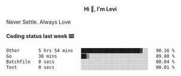 <h4 style="text-align: center;">Hi 👋, I'm Levi</h4>  Never Settle. Always Love
<!---<img align="right" alt="Coding" width="300" src="https://i.pinimg.com/originals/81/17/8b/81178b47a8598f0c81c4799f2cdd4057.gif"></p> --->

#### Coding status last week ⌨️

<!--START_SECTION:waka-->

```txt
Other       5 hrs 54 mins   ██████████████████████▓░░   90.16 %
Go          38 mins         ██▒░░░░░░░░░░░░░░░░░░░░░░   09.80 %
Batchfile   0 secs          ░░░░░░░░░░░░░░░░░░░░░░░░░   00.04 %
Text        0 secs          ░░░░░░░░░░░░░░░░░░░░░░░░░   00.01 %
```

<!--END_SECTION:waka-->
